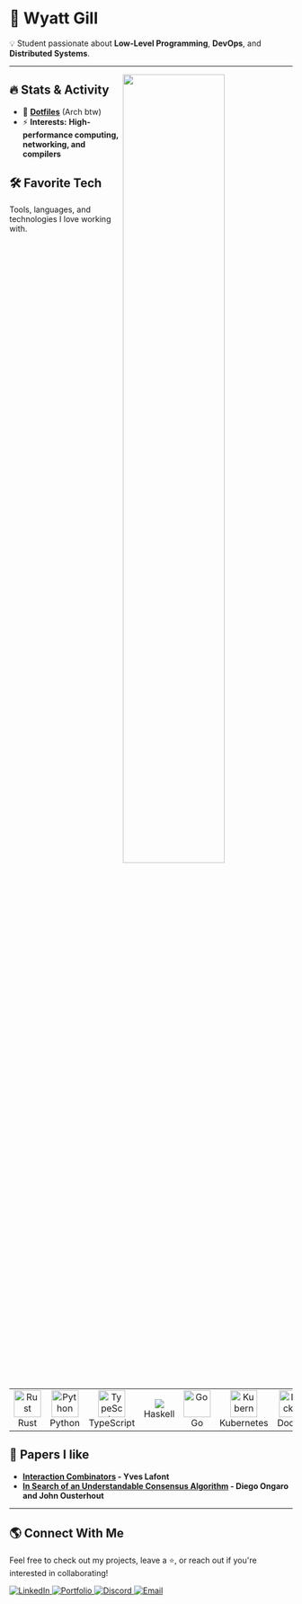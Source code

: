 # 🚀 Wyatt Gill
💡 Student passionate about **Low-Level Programming**, **DevOps**, and **Distributed Systems**.

---

<picture>
    <source media="(prefers-color-scheme: dark)" srcset="https://github-readme-stats.vercel.app/api?username=wyattgill9&show_icons=true&theme=tokyonight&hide_border=true">
    <img align="right" width="60%" src="https://github-readme-stats.vercel.app/api?username=wyattgill9&show_icons=true&theme=tokyonight&hide_border=true">
</picture>

## 🔥 Stats & Activity

- 📂 **[Dotfiles](https://github.com/wyattgill9/dotfiles)** (Arch btw)
- ⚡ **Interests:** **High-performance computing, networking, and compilers**


## 🛠️ Favorite Tech
Tools, languages, and technologies I love working with.

<table>
  <tr>
    <td align="center" width="96">
      <img src="https://cdn.jsdelivr.net/gh/devicons/devicon/icons/rust/rust-original.svg" width="48" height="48" alt="Rust" />
      <br>Rust
    </td>
    <td align="center" width="96">
      <img src="https://cdn.jsdelivr.net/gh/devicons/devicon/icons/python/python-original.svg" width="48" height="48" alt="Python" />
      <br>Python
    </td>
    <td align="center" width="96">
      <img src="https://cdn.jsdelivr.net/gh/devicons/devicon/icons/typescript/typescript-original.svg" width="48" height="48" alt="TypeScript" />
      <br>TypeScript
    </td>
    <td align="center" width="96">
      <img src="https://cdn.jsdelivr.net/gh/devicons/devicon@latest/icons/haskell/haskell-original.svg" />
      <br>Haskell
    </td>
    <td align="center" width="96">
      <img src="https://cdn.jsdelivr.net/gh/devicons/devicon/icons/go/go-original.svg" width="48" height="48" alt="Go" />
      <br>Go
    </td>
    <td align="center" width="96">
      <img src="https://cdn.jsdelivr.net/gh/devicons/devicon/icons/kubernetes/kubernetes-plain.svg" width="48" height="48" alt="Kubernetes" />
      <br>Kubernetes
    </td>
    <td align="center" width="96">
      <img src="https://cdn.jsdelivr.net/gh/devicons/devicon/icons/docker/docker-original.svg" width="48" height="48" alt="Docker" />
      <br>Docker
    </td>
    <td align="center" width="96">
      <img src="https://cdn.jsdelivr.net/gh/devicons/devicon/icons/linux/linux-original.svg" width="48" height="48" alt="Linux" />
      <br>Linux
    </td>
    <td align="center" width="96">
      <img src="https://cdn.jsdelivr.net/gh/devicons/devicon/icons/git/git-original.svg" width="48" height="48" alt="Git" />
      <br>Git
    </td>
  </tr>
</table>

## 📝 Papers I like
- **[Interaction Combinators](https://core.ac.uk/download/pdf/81113716.pdf) - Yves Lafont**
- **[In Search of an Understandable Consensus Algorithm](https://raft.github.io/raft.pdf) - Diego Ongaro and John Ousterhout**

---

## 🌎 Connect With Me
Feel free to check out my projects, leave a ⭐, or reach out if you're interested in collaborating!

<div align="left">
  <a href="https://www.linkedin.com/in/wyatt-gill-17380b323/">
    <img src="https://img.shields.io/badge/-LinkedIn-0077B5?style=for-the-badge&logo=LinkedIn&logoColor=white&labelColor=0D1117" alt="LinkedIn">
  </a>
  <a href="https://portfolio-website-9asx-wyatt-gills-projects.vercel.app/">
    <img src="https://img.shields.io/badge/-Portfolio-000?style=for-the-badge&logo=vercel&logoColor=white&labelColor=0D1117" alt="Portfolio">
  </a>
  <a href="https://discord.com/">
    <img src="https://img.shields.io/badge/-raiinyzen-5865F2?style=for-the-badge&logo=Discord&logoColor=white&labelColor=0D1117" alt="Discord">
  </a>
  <a href="mailto:wyattgill2009@gmail.com">
    <img src="https://img.shields.io/badge/-Email-D14836?style=for-the-badge&logo=Gmail&logoColor=white&labelColor=0D1117" alt="Email">
  </a>
</div>
